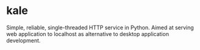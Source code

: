 # kale
Simple, reliable, single-threaded HTTP service in Python. Aimed at serving web application to localhost as alternative to desktop application development.
